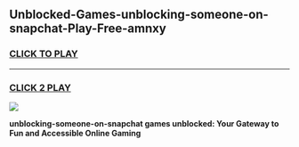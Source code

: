 
## Unblocked-Games-unblocking-someone-on-snapchat-Play-Free-amnxy
<h3>
<a href="https://premium76.site?title=unblocking-someone-on-snapchat&ref=21A">CLICK TO PLAY</a></h3>
<hr>

<h3>
<a href="https://premium76.site?title=unblocking-someone-on-snapchat&ref=21A">CLICK 2 PLAY</a>
  
</h3>

<a href="https://premium76.site?title=unblocking-someone-on-snapchat&ref=21A"><img src="https://clearcache.store/games.png"></a>


**unblocking-someone-on-snapchat games unblocked: Your Gateway to Fun and Accessible Online Gaming**
